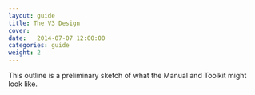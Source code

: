 ```yaml
---
layout: guide
title: The V3 Design
cover: 
date:   2014-07-07 12:00:00
categories: guide
weight: 2
---
```


This outline is a preliminary sketch of what the Manual and Toolkit might look like.
